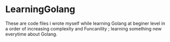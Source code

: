 # LearningGolang

These are code files i wrote myself while learning Golang at beginer level in a order of increasing complexity and Funcanility ; learning something new everytime about Golang. 
